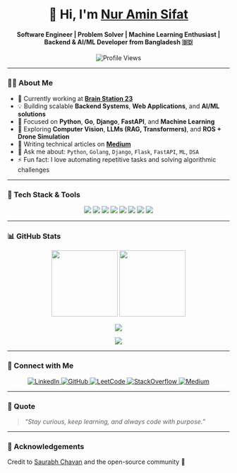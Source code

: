 <h1 align="center">👋 Hi, I'm <a href="https://www.linkedin.com/in/nur-amin-sifat/" target="_blank">Nur Amin Sifat</a></h1>
<h4 align="center">Software Engineer | Problem Solver | Machine Learning Enthusiast | Backend & AI/ML Developer from Bangladesh 🇧🇩</h4>

<p align="center">
  <img src="https://komarev.com/ghpvc/?username=GenesisBlock3301&label=Profile%20views&color=0e75b6&style=flat-square" alt="Profile Views" />
</p>

---

### 👨‍💻 About Me
- 💼 Currently working at [**Brain Station 23**](https://brainstation-23.com/)  
- 💡 Building scalable **Backend Systems**, **Web Applications**, and **AI/ML solutions**  
- 🔭 Focused on **Python**, **Go**, **Django**, **FastAPI**, and **Machine Learning**  
- 🚀 Exploring **Computer Vision**, **LLMs (RAG, Transformers)**, and **ROS + Drone Simulation**  
- 📝 Writing technical articles on [**Medium**](https://nastech.medium.com/)  
- 💬 Ask me about: `Python`, `Golang`, `Django`, `Flask`, `FastAPI`, `ML`, `DSA`  
- ⚡ Fun fact: I love automating repetitive tasks and solving algorithmic challenges  

---

### 🧰 Tech Stack & Tools

<p align="center">
  <img src="https://img.shields.io/badge/Python-3670A0?style=for-the-badge&logo=python&logoColor=ffdd54" />
  <img src="https://img.shields.io/badge/Go-00ADD8?style=for-the-badge&logo=go&logoColor=white" />
  <img src="https://img.shields.io/badge/Django-092E20?style=for-the-badge&logo=django&logoColor=white" />
  <img src="https://img.shields.io/badge/FastAPI-009688?style=for-the-badge&logo=fastapi&logoColor=white" />
  <img src="https://img.shields.io/badge/Flask-000000?style=for-the-badge&logo=flask&logoColor=white" />
  <img src="https://img.shields.io/badge/TensorFlow-FF6F00?style=for-the-badge&logo=tensorflow&logoColor=white" />
  <img src="https://img.shields.io/badge/Keras-D00000?style=for-the-badge&logo=keras&logoColor=white" />
  <img src="https://img.shields.io/badge/OpenCV-5C3EE8?style=for-the-badge&logo=opencv&logoColor=white" />
</p>

---

### 📊 GitHub Stats

<p align="center">
  <img height="150em" src="https://github-readme-stats.vercel.app/api?username=GenesisBlock3301&show_icons=true&theme=radical&hide_border=true" />
  <img height="150em" src="https://streak-stats.demolab.com?user=GenesisBlock3301&theme=radical&hide_border=true" />
</p>

<p align="center">
  <img src="https://github-readme-stats.vercel.app/api/top-langs/?username=GenesisBlock3301&layout=compact&theme=radical&hide_border=true" />
</p>

<p align="center">
  <img src="https://github-readme-activity-graph.vercel.app/graph?username=GenesisBlock3301&theme=radical&hide_border=true" />
</p>

---

### 🔗 Connect with Me

<p align="center">
  <a href="https://www.linkedin.com/in/nur-amin-sifat/" target="_blank">
    <img src="https://img.icons8.com/doodle/48/linkedin--v2.png" alt="LinkedIn"/>
  </a>
  <a href="https://github.com/GenesisBlock3301" target="_blank">
    <img src="https://img.icons8.com/doodle/48/github--v1.png" alt="GitHub"/>
  </a>
  <a href="https://leetcode.com/GenesisBlock3301/" target="_blank">
    <img src="https://img.icons8.com/external-tal-revivo-color-tal-revivo/48/external-level-up-your-coding-skills-and-quickly-land-a-job-logo-color-tal-revivo.png" alt="LeetCode"/>
  </a>
  <a href="https://stackoverflow.com/users/9349166/nas380" target="_blank">
    <img src="https://img.icons8.com/external-tal-revivo-color-tal-revivo/48/external-stack-overflow-is-a-question-and-answer-site-for-professional-logo-color-tal-revivo.png" alt="StackOverflow"/>
  </a>
  <a href="https://nastech.medium.com/" target="_blank">
    <img src="https://img.icons8.com/ios-filled/48/000000/medium-logo.png" alt="Medium"/>
  </a>
</p>

---

### 💬 Quote

> _“Stay curious, keep learning, and always code with purpose.”_

---

### 🙏 Acknowledgements

Credit to [Saurabh Chavan](https://github.com/100rabhcsmc) and the open-source community 💙
